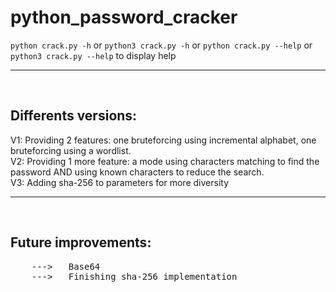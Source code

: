 # python_password_cracker

```python crack.py -h``` or ```python3 crack.py -h``` or ```python crack.py --help``` or ```python3 crack.py --help``` to display help

<hr><br>
<h2> Differents versions:</h2>
V1: Providing 2 features: one bruteforcing using incremental alphabet, one bruteforcing using a wordlist.
<br>
V2: Providing 1 more feature: a mode using characters matching to find the password AND using known characters to reduce the search.
<br>
V3: Adding sha-256 to parameters for more diversity

<hr><br>
<h2> Future improvements:</h2>
    <pre>
    --->   Base64
    --->   Finishing sha-256 implementation</pre>
